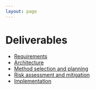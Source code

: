 ```yaml
---
layout: page
---
```

# Deliverables

* [Requirements](https://drive.google.com/file/d/13KX3awKk979coJW-LsCr_0NY5qr15JvB/view?usp=sharing)
* [Architecture](https://drive.google.com/file/d/12RcQqLg-gUe64OUGDtRr-qRIXL_X5XyA/view?usp=sharing)
* [Method selection and planning](https://drive.google.com/file/d/1zi_a5AOom-1LW8LyQPjsa1usFqvhMpXl/view?usp=sharing)
* [Risk assessment and mitigation](https://drive.google.com/file/d/1BK6-iLhGo99JIlw-TpfpWclhr_keVXZp/view?usp=sharing)
* [Implementation]()